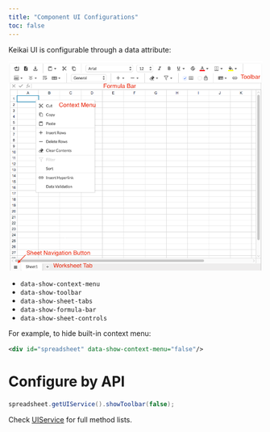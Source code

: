 ```yaml
---
title: "Component UI Configurations"
toc: false
---
```



Keikai UI is configurable through a data attribute:

![](/assets/images/tutorial/UI.png)

* `data-show-context-menu`
* `data-show-toolbar`
* `data-show-sheet-tabs`
* `data-show-formula-bar`
* `data-show-sheet-controls`

For example, to hide built-in context menu:

```xml
<div id="spreadsheet" data-show-context-menu="false"/>
```

# Configure by API

```java
spreadsheet.getUIService().showToolbar(false);
```
Check [UIService](https://keikai.io/javadoc/latest/io/keikai/client/api/UIService.html) for full method lists.
